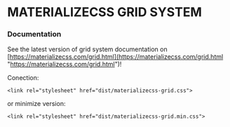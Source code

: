 # MATERIALIZECSS GRID SYSTEM

### Documentation
See the latest version of grid system documentation on [https://materializecss.com/grid.html](https://materializecss.com/grid.html "https://materializecss.com/grid.html")!

Conection:

    <link rel="stylesheet" href="dist/materializecss-grid.css">

or minimize version:

    <link rel="stylesheet" href="dist/materializecss-grid.min.css">

